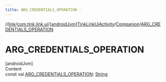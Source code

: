 ```yaml
---
title: ARG_CREDENTIALS_OPERATION -
---
```

//[link](../../../index.md)/[com.tink.link.ui](../../index.md)/[[androidJvm]TinkLinkUiActivity](../index.md)/[Companion](index.md)/[ARG_CREDENTIALS_OPERATION](-a-r-g_-c-r-e-d-e-n-t-i-a-l-s_-o-p-e-r-a-t-i-o-n.md)



# ARG_CREDENTIALS_OPERATION  
[androidJvm]  
Content  
const val [ARG_CREDENTIALS_OPERATION](-a-r-g_-c-r-e-d-e-n-t-i-a-l-s_-o-p-e-r-a-t-i-o-n.md): [String](https://kotlinlang.org/api/latest/jvm/stdlib/kotlin/-string/index.html)  



